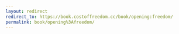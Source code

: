 ```yaml
---
layout: redirect
redirect_to: https://book.costoffreedom.cc/book/opening:freedom/
permalink: book/opening%3Afreedom/
---
```


